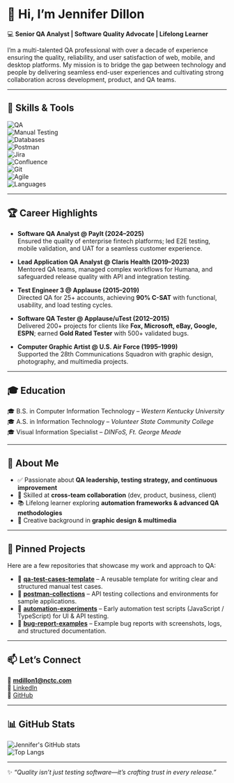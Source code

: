 # 👋 Hi, I’m Jennifer Dillon  

💻 **Senior QA Analyst | Software Quality Advocate | Lifelong Learner**  

I’m a multi-talented QA professional with over a decade of experience ensuring the quality, reliability, and user satisfaction of web, mobile, and desktop platforms. My mission is to bridge the gap between technology and people by delivering seamless end-user experiences and cultivating strong collaboration across development, product, and QA teams.  

---

## 🔧 Skills & Tools  

![QA](https://img.shields.io/badge/QA-Testing-blue)  
![Manual Testing](https://img.shields.io/badge/Manual%20Testing-Functional%2C%20Regression%2C%20Smoke-brightgreen)  
![Databases](https://img.shields.io/badge/Databases-SQL%20%7C%20NoSQL-orange)  
![Postman](https://img.shields.io/badge/API-Postman-FF6C37?logo=postman&logoColor=white)  
![Jira](https://img.shields.io/badge/Tracking-Jira-0052CC?logo=jira&logoColor=white)  
![Confluence](https://img.shields.io/badge/Docs-Confluence-172B4D?logo=confluence&logoColor=white)  
![Git](https://img.shields.io/badge/Version%20Control-Git%20%7C%20GitHub-black?logo=github)  
![Agile](https://img.shields.io/badge/Methodology-Agile%20%7C%20Scrum-yellowgreen)  
![Languages](https://img.shields.io/badge/Languages-HTML%2C%20CSS%2C%20JS%2C%20TS%2C%20PHP-blueviolet)  

---

## 🏆 Career Highlights  

- **Software QA Analyst @ PayIt (2024–2025)**  
  Ensured the quality of enterprise fintech platforms; led E2E testing, mobile validation, and UAT for a seamless customer experience.  

- **Lead Application QA Analyst @ Claris Health (2019–2023)**  
  Mentored QA teams, managed complex workflows for Humana, and safeguarded release quality with API and integration testing.  

- **Test Engineer 3 @ Applause (2015–2019)**  
  Directed QA for 25+ accounts, achieving **90% C-SAT** with functional, usability, and load testing cycles.  

- **Software QA Tester @ Applause/uTest (2012–2015)**  
  Delivered 200+ projects for clients like **Fox, Microsoft, eBay, Google, ESPN**; earned **Gold Rated Tester** with 500+ validated bugs.  

- **Computer Graphic Artist @ U.S. Air Force (1995–1999)**  
  Supported the 28th Communications Squadron with graphic design, photography, and multimedia projects.  

---

## 🎓 Education  

🎓 B.S. in Computer Information Technology – *Western Kentucky University*  
🎓 A.S. in Information Technology – *Volunteer State Community College*  
🎓 Visual Information Specialist – *DINFoS, Ft. George Meade*  

---

## 🌟 About Me  

- ✅ Passionate about **QA leadership, testing strategy, and continuous improvement**  
- 🤝 Skilled at **cross-team collaboration** (dev, product, business, client)  
- 📚 Lifelong learner exploring **automation frameworks & advanced QA methodologies**  
- 🎨 Creative background in **graphic design & multimedia**  

---

## 📌 Pinned Projects  

Here are a few repositories that showcase my work and approach to QA:  

- 🔹 [**qa-test-cases-template**](https://github.com/jadillon77/qa-test-cases-template) – A reusable template for writing clear and structured manual test cases.  
- 🔹 [**postman-collections**](https://github.com/jadillon77/postman-collections) – API testing collections and environments for sample applications.  
- 🔹 [**automation-experiments**](https://github.com/jadillon77/automation-experiments) – Early automation test scripts (JavaScript / TypeScript) for UI & API testing.  
- 🔹 [**bug-report-examples**](https://github.com/jadillon77/bug-report-examples) – Example bug reports with screenshots, logs, and structured documentation.  

---

## 📫 Let’s Connect  

📧 **mdillon1@nctc.com**  
💼 [LinkedIn](https://www.linkedin.com/in/jennifer-dillon-62ba0945/)  
🐙 [GitHub](https://github.com/jadillon77)  

---

## 📊 GitHub Stats  

![Jennifer's GitHub stats](https://github-readme-stats.vercel.app/api?username=jadillon77&show_icons=true&theme=radical)  
![Top Langs](https://github-readme-stats.vercel.app/api/top-langs/?username=jadillon77&layout=compact&theme=radical)  

---

✨ *“Quality isn’t just testing software—it’s crafting trust in every release.”*  
